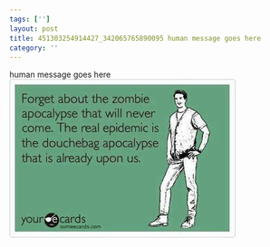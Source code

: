 ```yaml
---
tags: ['']
layout: post
title: 451303254914427_342065765890095 human message goes here
category: ''
---
```

human message goes here
![451303254914427_342065765890095](/uploads/2012-10-29-451303254914427_342065765890095-human-message-goes-here.jpg)
